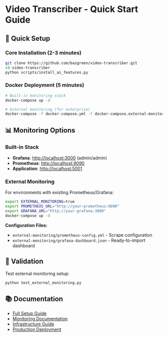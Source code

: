 # Video Transcriber - Quick Start Guide

## 🚀 Quick Setup

### Core Installation (2-3 minutes)
```bash
git clone https://github.com/bazgreen/video-transcriber.git
cd video-transcriber
python scripts/install_ai_features.py
```

### Docker Deployment (5 minutes)
```bash
# Built-in monitoring stack
docker-compose up -d

# External monitoring (for enterprise)
docker-compose -f docker-compose.yml -f docker-compose.external-monitoring.yml up -d
```

## 📊 Monitoring Options

### Built-in Stack
- **Grafana**: <http://localhost:3000> (admin/admin)
- **Prometheus**: <http://localhost:9090>
- **Application**: <http://localhost:5001>

### External Monitoring
For environments with existing Prometheus/Grafana:

```bash
export EXTERNAL_MONITORING=true
export PROMETHEUS_URL="http://your-prometheus:9090"
export GRAFANA_URL="http://your-grafana:3000"
docker-compose up -d
```

**Configuration Files:**
- `external-monitoring/prometheus-config.yml` - Scrape configuration
- `external-monitoring/grafana-dashboard.json` - Ready-to-import dashboard

## 🧪 Validation

Test external monitoring setup:
```bash
python test_external_monitoring.py
```

## 📚 Documentation

- [Full Setup Guide](README.md)
- [Monitoring Documentation](docs/MONITORING.md)
- [Infrastructure Guide](docs/INFRASTRUCTURE.md)
- [Production Deployment](docs/PRODUCTION_DEPLOYMENT.md)
